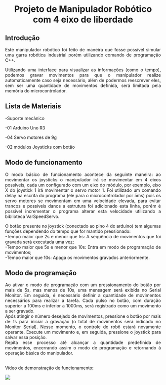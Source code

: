 <h1 align="center">Projeto de Manipulador Robótico com 4 eixo de liberdade</h1>

<h2 align="left">Introdução</h2>
<p align="justify">Este manipulador robótico foi feito de maneira que fosse possível simular uma garra robótica industrial porém utilizando comando de programação C++.</p>
<p align= "justify">Utilizando uma interface para visualizar as informações (como o tempo), podemos gravar movimentos para que o manipulador realize automaticamente caso seja necessário, além de podermos reescrever eles, sem ser uma quantidade de movimentos definida, será limitada pela memória do microcontrolador.</p>
<h2 align="left">Lista de Materiais</h2>
<p align= "left">-Suporte mecânico</p>
<p align= "left">-01 Arduino Uno R3</p>
<p align= "left">-04 Servo motores de 9g</p>
<p align= "left">-02 módulos Joysticks com botão</p>

<h2 align= "left">Modo de funcionamento</h2>
<p align = "justify">O modo básico de funcionamento acontece da seguinte maneira: ao movimentar os joysticks o manipulador irá se movimentar em 4 eixos possíveis, cada um configurado com um eixo do módulo, por exemplo, eixo X do joystick 1 irá movimentar o servo motor 1. Foi utilizado um comando delay na escrita do programa (ele para o microcontrolador por 5ms) pois os servo motores se movimentam em uma velocidade elevada, para evitar trancos e possíveis danos a estrutura foi adicionado esta linha, porém é possível incrementar o programa alterar esta velocidade utilizando a biblioteca VarSpeedServo.</p>
<p align = "justify">O botão presente no joystick (conectado ao pino 4 do arduino) tem algumas funções dependendo do tempo que for mantido pressionado:<br>
  -Tempo maior que 2s e menor que 5s: A sequência de movimentos que foi gravada será executada uma vez;<br>
  -Tempo maior que 5s e menor que 10s: Entra em modo de programação de movimentos;<br>
  -Tempo maior que 10s: Apaga os movimentos gravados anteriormente.
 </p>
<h2 align = "left">Modo de programação</h2>
<p align="justify">Ao ativar o modo de programação com um pressionamento do botão por mais de 5s, mas menos de 10s, uma mensagem será exibida no Serial Monitor. Em seguida, é necessário definir a quantidade de movimentos necessários para realizar a tarefa. Cada pulso no botão, com duração superior a 100ms e inferior a 1000ms, será registrado como um movimento a ser gravado. <br>Após atingir o número desejado de movimentos, pressione o botão por mais de 1s para iniciar a gravação (o total de movimentos será indicado no Monitor Serial). Nesse momento, o controle do robô estará novamente operante. Execute um movimento e, em seguida, pressione o joystick para salvar essa posição.<br> Repita esse processo até alcançar a quantidade predefinida de movimentos, encerrando assim o modo de programação e retornando à operação básica do manipulador.</p>

<p align="left"><br>Vídeo de demonstração de funcionamento:</p>
<a href="https://youtu.be/sLVkXOzmOBQ" target = "_blank" rel="noopener noreferrer">
  <img src="https://encrypted-tbn0.gstatic.com/images?q=tbn:ANd9GcSGqKrNaV0gzOSkg0XL_8foZGV8-WsLLqe86w&usqp=CAU">
</a>








